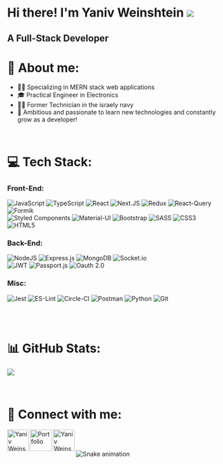 # Hi there! I'm Yaniv Weinshtein ![](https://user-images.githubusercontent.com/18350557/176309783-0785949b-9127-417c-8b55-ab5a4333674e.gif)

## A Full-Stack Developer

# 📖 About me:
* 👨‍💻 Specializing in MERN stack web applications
* 🎓 Practical Engineer in Electronics 
* 👨‍🔧 Former Technician in the israely navy
* 💪 Ambitious and passionate to learn new technologies and constantly grow as a developer!
<!-- * 💻 Looking for a role as Full-Stack developer to absorb knowledge -->

<br/>

# 💻 Tech Stack:
### Front-End:
![JavaScript](https://img.shields.io/badge/javascript-%23323330.svg?style=for-the-badge&logo=javascript&logoColor=%23F7DF1E)
![TypeScript](https://img.shields.io/badge/typescript-%23007ACC.svg?style=for-the-badge&logo=typescript&logoColor=white)
![React](https://img.shields.io/badge/react-%2320232a.svg?style=for-the-badge&logo=react&logoColor=%2361DAFB)
![Next.JS](https://img.shields.io/badge/next.js-black.svg?style=for-the-badge&logo=next.js&logoColor=white)
![Redux](https://img.shields.io/badge/redux-%23593d88.svg?style=for-the-badge&logo=redux&logoColor=white)
![React-Query](https://img.shields.io/badge/React--Query-ff4154?style=for-the-badge&logo=react-query&logoColor=white)
![Formik](https://img.shields.io/badge/Formik-%230051cd.svg?style=for-the-badge&logo=formik&logoColor=white)  
![Styled Components](https://img.shields.io/badge/styled--components-DB7093?style=for-the-badge&logo=styled-components&logoColor=white)
![Material-UI](https://img.shields.io/badge/material--ui-white.svg?style=for-the-badge&logo=mui&logoColor=0076ed)
![Bootstrap](https://img.shields.io/badge/bootstrap-%23563D7C.svg?style=for-the-badge&logo=bootstrap&logoColor=white)
![SASS](https://img.shields.io/badge/SASS-hotpink.svg?style=for-the-badge&logo=SASS&logoColor=white)
![CSS3](https://img.shields.io/badge/css3-%231572B6.svg?style=for-the-badge&logo=css3&logoColor=white)
![HTML5](https://img.shields.io/badge/html5-%23E34F26.svg?style=for-the-badge&logo=html5&logoColor=white)



### Back-End:
![NodeJS](https://img.shields.io/badge/node.js-6DA55F?style=for-the-badge&logo=node.js&logoColor=white)
![Express.js](https://img.shields.io/badge/express.js-%23404d59.svg?style=for-the-badge&logo=express&logoColor=%2361DAFB)
![MongoDB](https://img.shields.io/badge/MongoDB-%234ea94b.svg?style=for-the-badge&logo=mongodb&logoColor=white)
![Socket.io](https://img.shields.io/badge/Socket.io-black?style=for-the-badge&logo=socket.io&badgeColor=010101)  
![JWT](https://img.shields.io/badge/jwt-black?style=for-the-badge&color=%23f3f3f3)
![Passport.js](https://img.shields.io/badge/Passport.js-%2320232a?style=for-the-badge&logo=passport&badgeColor=010101)
![Oauth 2.0](https://img.shields.io/badge/Oauth2.0-black?style=for-the-badge)


### Misc:
![Jest](https://img.shields.io/badge/jest-c03b13?style=for-the-badge&logo=jest&badgeColor=010101)
![ES-Lint](https://img.shields.io/badge/es--lint-4A2EC4?style=for-the-badge&logo=eslint&logoColor=white)
![Circle-CI](https://img.shields.io/badge/circle--ci-323232?style=for-the-badge&logo=circleci&badgeColor=010101)
![Postman](https://img.shields.io/badge/Postman-FF6C37?style=for-the-badge&logo=postman&logoColor=white)
![Python](https://img.shields.io/badge/python-3670A0?style=for-the-badge&logo=python&logoColor=ffdd54)
![Git](https://img.shields.io/badge/git-323232?style=for-the-badge&logo=git&badgeColor=010101)

<br />  
<br />  

# 📊 GitHub Stats:
![](https://github-readme-stats.vercel.app/api?username=yanivwein24&theme=dark&hide_border=false&include_all_commits=false&count_private=true) <br />  
<br />  

# 🔗 Connect with me:
[<img align="left" alt="Yaniv Weinshtein | LinkedIn" width="50px" src="https://upload.wikimedia.org/wikipedia/commons/thumb/f/f8/LinkedIn_icon_circle.svg/2048px-LinkedIn_icon_circle.svg.png" />](https://www.linkedin.com/in/yaniv-weinshtein/)
[<img align="left" alt="Portfolio" width="50px" src="https://cdn1.iconfinder.com/data/icons/social-messaging-ui-color-shapes/128/world-circle-blue-512.png" />](https://yaniv-weinshtein.netlify.app/)
[<img align="left" alt="Yaniv Weinshtein | Gmail" width="50px" src="https://upload.wikimedia.org/wikipedia/commons/2/2e/Gmail_2020.png" />](mailto:yanivwein22@gmail.com)
<br />
<br />
  
![Snake animation](https://user-images.githubusercontent.com/97472180/210134189-8ba85ffa-4c40-49fa-a281-5a793030e51a.svg)
<!-- https://platane.github.io/snk/  create animated snake svg-->
<!--
// [![](https://visitcount.itsvg.in/api?id=yanivwein24&icon=0&color=0)](https://visitcount.itsvg.in)
-->

